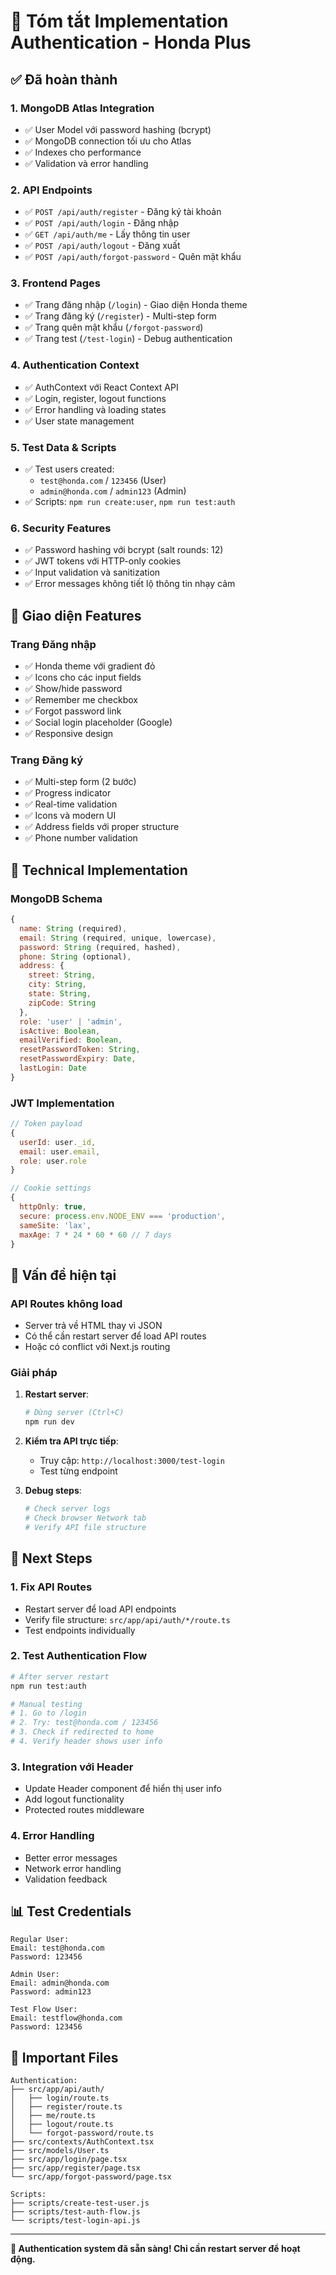 # 🔐 Tóm tắt Implementation Authentication - Honda Plus

## ✅ Đã hoàn thành

### 1. **MongoDB Atlas Integration**
- ✅ User Model với password hashing (bcrypt)
- ✅ MongoDB connection tối ưu cho Atlas
- ✅ Indexes cho performance
- ✅ Validation và error handling

### 2. **API Endpoints**
- ✅ `POST /api/auth/register` - Đăng ký tài khoản
- ✅ `POST /api/auth/login` - Đăng nhập
- ✅ `GET /api/auth/me` - Lấy thông tin user
- ✅ `POST /api/auth/logout` - Đăng xuất
- ✅ `POST /api/auth/forgot-password` - Quên mật khẩu

### 3. **Frontend Pages**
- ✅ Trang đăng nhập (`/login`) - Giao diện Honda theme
- ✅ Trang đăng ký (`/register`) - Multi-step form
- ✅ Trang quên mật khẩu (`/forgot-password`)
- ✅ Trang test (`/test-login`) - Debug authentication

### 4. **Authentication Context**
- ✅ AuthContext với React Context API
- ✅ Login, register, logout functions
- ✅ Error handling và loading states
- ✅ User state management

### 5. **Test Data & Scripts**
- ✅ Test users created:
  - `test@honda.com` / `123456` (User)
  - `admin@honda.com` / `admin123` (Admin)
- ✅ Scripts: `npm run create:user`, `npm run test:auth`

### 6. **Security Features**
- ✅ Password hashing với bcrypt (salt rounds: 12)
- ✅ JWT tokens với HTTP-only cookies
- ✅ Input validation và sanitization
- ✅ Error messages không tiết lộ thông tin nhạy cảm

## 🎨 Giao diện Features

### Trang Đăng nhập
- ✅ Honda theme với gradient đỏ
- ✅ Icons cho các input fields
- ✅ Show/hide password
- ✅ Remember me checkbox
- ✅ Forgot password link
- ✅ Social login placeholder (Google)
- ✅ Responsive design

### Trang Đăng ký
- ✅ Multi-step form (2 bước)
- ✅ Progress indicator
- ✅ Real-time validation
- ✅ Icons và modern UI
- ✅ Address fields với proper structure
- ✅ Phone number validation

## 🔧 Technical Implementation

### MongoDB Schema
```javascript
{
  name: String (required),
  email: String (required, unique, lowercase),
  password: String (required, hashed),
  phone: String (optional),
  address: {
    street: String,
    city: String,
    state: String,
    zipCode: String
  },
  role: 'user' | 'admin',
  isActive: Boolean,
  emailVerified: Boolean,
  resetPasswordToken: String,
  resetPasswordExpiry: Date,
  lastLogin: Date
}
```

### JWT Implementation
```javascript
// Token payload
{
  userId: user._id,
  email: user.email,
  role: user.role
}

// Cookie settings
{
  httpOnly: true,
  secure: process.env.NODE_ENV === 'production',
  sameSite: 'lax',
  maxAge: 7 * 24 * 60 * 60 // 7 days
}
```

## 🚨 Vấn đề hiện tại

### API Routes không load
- Server trả về HTML thay vì JSON
- Có thể cần restart server để load API routes
- Hoặc có conflict với Next.js routing

### Giải pháp
1. **Restart server**:
   ```bash
   # Dừng server (Ctrl+C)
   npm run dev
   ```

2. **Kiểm tra API trực tiếp**:
   - Truy cập: `http://localhost:3000/test-login`
   - Test từng endpoint

3. **Debug steps**:
   ```bash
   # Check server logs
   # Check browser Network tab
   # Verify API file structure
   ```

## 🎯 Next Steps

### 1. Fix API Routes
- Restart server để load API endpoints
- Verify file structure: `src/app/api/auth/*/route.ts`
- Test endpoints individually

### 2. Test Authentication Flow
```bash
# After server restart
npm run test:auth

# Manual testing
# 1. Go to /login
# 2. Try: test@honda.com / 123456
# 3. Check if redirected to home
# 4. Verify header shows user info
```

### 3. Integration với Header
- Update Header component để hiển thị user info
- Add logout functionality
- Protected routes middleware

### 4. Error Handling
- Better error messages
- Network error handling
- Validation feedback

## 📊 Test Credentials

```
Regular User:
Email: test@honda.com
Password: 123456

Admin User:
Email: admin@honda.com  
Password: admin123

Test Flow User:
Email: testflow@honda.com
Password: 123456
```

## 🔗 Important Files

```
Authentication:
├── src/app/api/auth/
│   ├── login/route.ts
│   ├── register/route.ts
│   ├── me/route.ts
│   ├── logout/route.ts
│   └── forgot-password/route.ts
├── src/contexts/AuthContext.tsx
├── src/models/User.ts
├── src/app/login/page.tsx
├── src/app/register/page.tsx
└── src/app/forgot-password/page.tsx

Scripts:
├── scripts/create-test-user.js
├── scripts/test-auth-flow.js
└── scripts/test-login-api.js
```

---

**🎉 Authentication system đã sẵn sàng! Chỉ cần restart server để hoạt động.**